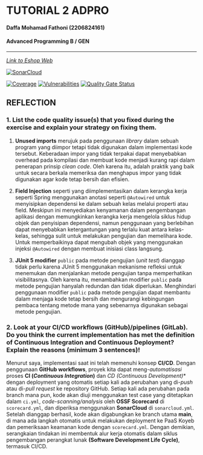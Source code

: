 # TUTORIAL 2 ADPRO
#### Daffa Mohamad Fathoni (2206824161)
#### Advanced Programming B / GEN

<hr>

[*Link to Eshop Web*](https://eshop-fathonidf-adpro.koyeb.app/)

[![SonarCloud](https://sonarcloud.io/images/project_badges/sonarcloud-orange.svg)](https://sonarcloud.io/summary/new_code?id=fathonidf-adpro_eshop)

[![Coverage](https://sonarcloud.io/api/project_badges/measure?project=fathonidf-adpro_eshop&metric=coverage)](https://sonarcloud.io/summary/new_code?id=fathonidf-adpro_eshop) [![Vulnerabilities](https://sonarcloud.io/api/project_badges/measure?project=fathonidf-adpro_eshop&metric=vulnerabilities)](https://sonarcloud.io/summary/new_code?id=fathonidf-adpro_eshop) [![Quality Gate Status](https://sonarcloud.io/api/project_badges/measure?project=fathonidf-adpro_eshop&metric=alert_status)](https://sonarcloud.io/summary/new_code?id=fathonidf-adpro_eshop)

## REFLECTION

### 1. List the code quality issue(s) that you fixed during the exercise and explain your strategy on fixing them.

1. **Unused imports** merujuk pada penggunaan *library* dalam sebuah program yang diimpor tetapi tidak digunakan dalam implementasi kode tersebut. Keberadaan impor yang tidak terpakai dapat menyebabkan overhead pada kompilasi dan membuat kode menjadi kurang rapi dalam penerapan prinsip *clean code*. 
Oleh karena itu, adalah praktik yang baik untuk secara berkala memeriksa dan menghapus impor yang tidak digunakan agar kode tetap bersih dan efisien.

2. **Field Injection** seperti yang diimplementasikan dalam kerangka kerja seperti Spring menggunakan anotasi seperti `@Autowired` untuk menyisipkan dependensi ke dalam sebuah kelas melalui properti atau field. 
Meskipun ini menyediakan kenyamanan dalam pengembangan aplikasi dengan memungkinkan kerangka kerja mengelola siklus hidup objek dan penyisipan dependensi, namun penggunaan yang berlebihan dapat menyebabkan ketergantungan yang terlalu kuat antara kelas-kelas, sehingga sulit untuk melakukan pengujian dan memelihara kode.
Untuk memperbaikinya dapat mengubah objek yang menggunakan injeksi `@Autowired` dengan membuat inisiasi class langsung.

3. **JUnit 5 modifier** `public` pada metode pengujian (*unit test*) dianggap tidak perlu karena JUnit 5 menggunakan mekanisme refleksi untuk menemukan dan menjalankan metode pengujian tanpa memperhatikan visibilitasnya. Oleh karena itu, menambahkan modifier `public` pada metode pengujian hanyalah redundan dan tidak diperlukan. 
Menghindari penggunaan modifier `public` pada metode pengujian dapat membantu dalam menjaga kode tetap bersih dan mengurangi kebingungan pembaca tentang metode mana yang sebenarnya digunakan sebagai metode pengujian.

### 2. Look at your CI/CD workflows (GitHub)/pipelines (GitLab). Do you think the current implementation has met the definition of Continuous Integration and Continuous Deployment? Explain the reasons (minimum 3 sentences)!


Menurut saya, implementasi saat ini telah memenuhi konsep **CI/CD**. Dengan penggunaan **GitHub workflows**, proyek kita dapat meng-*automatisasi* proses **CI (*Continuous Integration*)** dan **CD (Continuous Development*)** dengan deployment yang otomatis setiap kali ada perubahan yang di-*push* atau di-*pull request* ke repository GitHub. Setiap kali ada perubahan pada branch mana pun, kode akan diuji menggunakan test case yang ditetapkan dalam `ci.yml`, *code-scanning/analysis* oleh **OSSF Scorecard** di `scorecard.yml`, dan diperiksa menggunakan **SonarCloud** di `sonarcloud.yml`.
Setelah dianggap berhasil, kode akan digabungkan ke branch utama **main**, di mana ada langkah otomatis untuk melakukan deployment ke PaaS Koyeb dan pemeriksaan keamanan kode dengan `scorecard.yml`. Dengan demikian, serangkaian tindakan ini membentuk alur kerja otomatis dalam siklus pengembangan perangkat lunak **(Software Development Life Cycle)**, termasuk CI/CD.